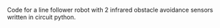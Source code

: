 Code for a line follower robot with 2 infrared obstacle avoidance sensors written in circuit python.
